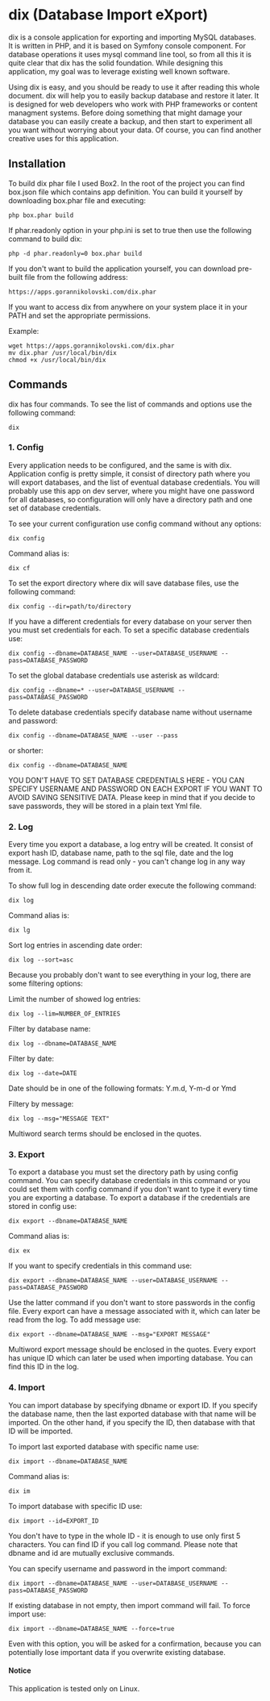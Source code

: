 # dix (Database Import eXport)

dix is a console application for exporting and importing MySQL databases. It
is written in PHP, and it is based on Symfony console component. For database
operations it uses mysql command line tool, so from all this it is quite clear
that dix has the solid foundation. While designing this application, my goal was
to leverage existing well known software.

Using dix is easy, and you should be ready to use it after reading this whole
document. dix will help you to easily backup database and restore it later.
It is designed for web developers who work with PHP frameworks or content
managment systems. Before doing something that might damage your database you
can easily create a backup, and then start to experiment all you want without
worrying about your data. Of course, you can find another creative uses for this
application.

## Installation

To build dix phar file I used Box2. In the root of the project you can find
box.json file which contains app definition. You can build it yourself by
downloading box.phar file and executing:

```
php box.phar build
```

If phar.readonly option in your php.ini is set to true then use the following
command to build dix:

```
php -d phar.readonly=0 box.phar build
```

If you don't want to build the application yourself, you can download pre-built
file from the following address:

```
https://apps.gorannikolovski.com/dix.phar
```

If you want to access dix from anywhere on your system place it in your PATH and 
set the appropriate permissions. 

Example:

```
wget https://apps.gorannikolovski.com/dix.phar
mv dix.phar /usr/local/bin/dix
chmod +x /usr/local/bin/dix
```

## Commands

dix has four commands. To see the list of commands and options use the following
command:

```
dix
```

### 1. Config

Every application needs to be configured, and the same is with dix. Application
config is pretty simple, it consist of directory path where you will export
databases, and the list of eventual database credentials. You will probably use
this app on dev server, where you might have one password for all databases, so
configuration will only have a directory path and one set of database
credentials.

To see your current configuration use config command without any options:

```
dix config
```

Command alias is:

```
dix cf
```

To set the export directory where dix will save database files, use the
following command:

```
dix config --dir=path/to/directory
```

If you have a different credentials for every database on your server then you
must set credentials for each. To set a specific database credentials use:

```
dix config --dbname=DATABASE_NAME --user=DATABASE_USERNAME --pass=DATABASE_PASSWORD
```

To set the global database credentials use asterisk as wildcard:

```
dix config --dbname=* --user=DATABASE_USERNAME --pass=DATABASE_PASSWORD
```

To delete database credentials specify database name without username and
password:

```
dix config --dbname=DATABASE_NAME --user --pass
```

or shorter:

```
dix config --dbname=DATABASE_NAME
```

YOU DON'T HAVE TO SET DATABASE CREDENTIALS HERE - YOU CAN SPECIFY USERNAME AND
PASSWORD ON EACH EXPORT IF YOU WANT TO AVOID SAVING SENSITIVE DATA. Please keep
in mind that if you decide to save passwords, they will be stored in a plain
text Yml file.

### 2. Log

Every time you export a database, a log entry will be created. It consist of
export hash ID, database name, path to the sql file, date and the log message.
Log command is read only - you can't change log in any way from it.

To show full log in descending date order execute the following command:

```
dix log
```

Command alias is:

```
dix lg
```

Sort log entries in ascending date order:

```
dix log --sort=asc
```

Because you probably don't want to see everything in your log, there are some
filtering options:

Limit the number of showed log entries:

```
dix log --lim=NUMBER_OF_ENTRIES
```

Filter by database name:

```
dix log --dbname=DATABASE_NAME
```

Filter by date:

```
dix log --date=DATE
```

Date should be in one of the following formats: Y.m.d, Y-m-d or Ymd

Filtery by message:

```
dix log --msg="MESSAGE TEXT"
```

Multiword search terms should be enclosed in the quotes.

### 3. Export

To export a database you must set the directory path by using config command.
You can specify database credentials in this command or you could set them with
config command if you don't want to type it every time you are exporting a
database. To export a database if the credentials are stored in config use:

```
dix export --dbname=DATABASE_NAME
```

Command alias is:

```
dix ex
```

If you want to specify credentials in this command use:

```
dix export --dbname=DATABASE_NAME --user=DATABASE_USERNAME --pass=DATABASE_PASSWORD
```

Use the latter command if you don't want to store passwords in the config file.
Every export can have a message associated with it, which can later be read from
the log. To add message use:

```
dix export --dbname=DATABASE_NAME --msg="EXPORT MESSAGE"
```

Multiword export message should be enclosed in the quotes. Every export has
unique ID which can later be used when importing database. You can find this ID
in the log.

### 4. Import

You can import database by specifying dbname or export ID. If you specify the
database name, then the last exported database with that name will be imported.
On the other hand, if you specify the ID, then database with that ID will be
imported.

To import last exported database with specific name use:

```
dix import --dbname=DATABASE_NAME
```

Command alias is:

```
dix im
```

To import database with specific ID use:

```
dix import --id=EXPORT_ID
```

You don't have to type in the whole ID - it is enough to use only first 5
characters. You can find ID if you call log command. Please note that dbname and
id are mutually exclusive commands.

You can specify username and password in the import command:

```
dix import --dbname=DATABASE_NAME --user=DATABASE_USERNAME --pass=DATABASE_PASSWORD
```

If existing database in not empty, then import command will fail. To force
import use:

```
dix import --dbname=DATABASE_NAME --force=true
```

Even with this option, you will be asked for a confirmation, because you can
potentially lose important data if you overwrite existing database.

#### Notice

This application is tested only on Linux.
